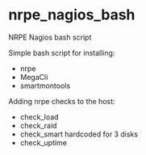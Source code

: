 # nrpe_nagios_bash
NRPE Nagios bash script

Simple bash script for installing:
- nrpe
- MegaCli
- smartmontools

Adding nrpe checks to the host:
- check_load
- check_raid
- check_smart hardcoded for 3 disks
- check_uptime
